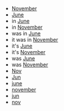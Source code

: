 - [November](seat)
- [June](seat)
- in [June](seat)
- in [November](seat)
- was in [June](seat)
- it was in [November](seat)
- it's [June](seat)
- it's [November](seat)
- was [June](seat)
- was [November](seat)
- [Nov](seat)
- [Jun](seat)
- [june](seat)
- [november](seat)
- [jun](seat)
- [nov](seat)